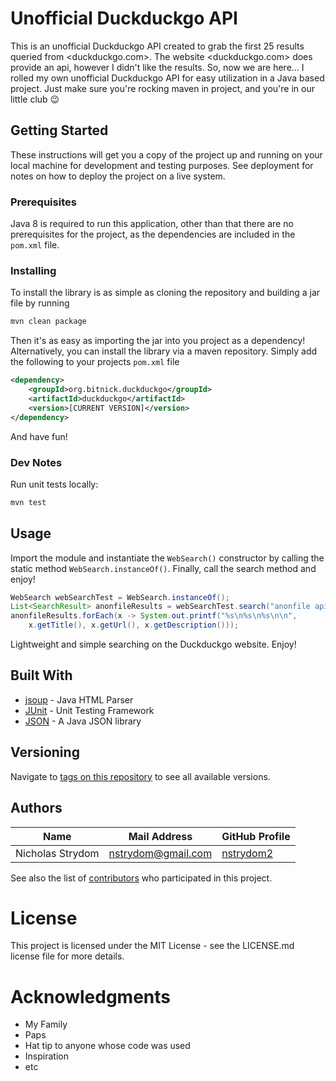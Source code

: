 # Unofficial Duckduckgo API

This is an unofficial Duckduckgo API created to grab the first 25 results queried from <duckduckgo.com>. The website <duckduckgo.com> does provide an api, however I didn't like the results. So, now we are here... I rolled my own unofficial Duckduckgo API for easy utilization in a Java based project. Just make sure you're rocking maven in project, and you're in our little club :wink: 

## Getting Started

These instructions will get you a copy of the project up and running on your local
machine for development and testing purposes. See deployment for notes on how to
deploy the project on a live system.

### Prerequisites

Java 8 is required to run this application, other than that there are no
prerequisites for the project, as the dependencies are included in the `pom.xml` file.

### Installing

To install the library is as simple as cloning the repository and building a jar file
by running

```bash
mvn clean package
```

Then it's as easy as importing the jar into you project as a dependency! Alternatively,
you can install the library via a maven repository. Simply add the following to your
projects `pom.xml` file

```xml
<dependency>
    <groupId>org.bitnick.duckduckgo</groupId>
    <artifactId>duckduckgo</artifactId>
    <version>[CURRENT VERSION]</version>
</dependency>
```

And have fun!

### Dev Notes

Run unit tests locally:

```bash
mvn test
```

## Usage

Import the module and instantiate the `WebSearch()` constructor by calling the static method `WebSearch.instanceOf()`. Finally, call the search method and enjoy!

```java
WebSearch webSearchTest = WebSearch.instanceOf();
List<SearchResult> anonfileResults = webSearchTest.search("anonfile api");
anonfileResults.forEach(x -> System.out.printf("%s\n%s\n%s\n\n",
    x.getTitle(), x.getUrl(), x.getDescription()));
```

Lightweight and simple searching on the Duckduckgo website. Enjoy!

## Built With

* [jsoup](https://github.com/jhy/jsoup) - Java HTML Parser
* [JUnit](https://github.com/junit-team/junit5) - Unit Testing Framework
* [JSON](https://github.com/stleary/JSON-java) - A Java JSON library

## Versioning

Navigate to [tags on this repository](https://github.com/nstrydom2/duckduckgo-api/tags)
to see all available versions.

## Authors

| Name             | Mail Address                | GitHub Profile                                |
|------------------|-----------------------------|-----------------------------------------------|
| Nicholas Strydom | nstrydom@gmail.com          | [nstrydom2](https://github.com/nstrydom2)     |

See also the list of [contributors](https://github.com/nstrydom2/duckduckgo-api/contributors)
who participated in this project.

# License

This project is licensed under the MIT License - see the LICENSE.md license file for more details.

# Acknowledgments
- My Family
- Paps
- Hat tip to anyone whose code was used
- Inspiration
- etc
